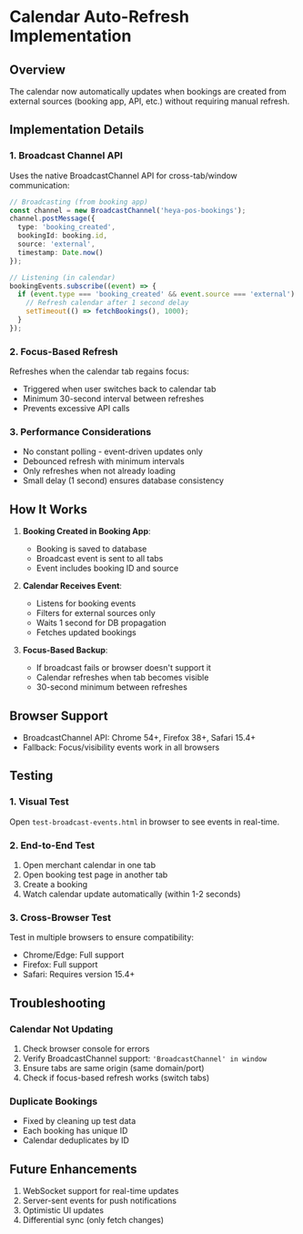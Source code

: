 # Calendar Auto-Refresh Implementation

## Overview
The calendar now automatically updates when bookings are created from external sources (booking app, API, etc.) without requiring manual refresh.

## Implementation Details

### 1. **Broadcast Channel API**
Uses the native BroadcastChannel API for cross-tab/window communication:

```typescript
// Broadcasting (from booking app)
const channel = new BroadcastChannel('heya-pos-bookings');
channel.postMessage({
  type: 'booking_created',
  bookingId: booking.id,
  source: 'external',
  timestamp: Date.now()
});

// Listening (in calendar)
bookingEvents.subscribe((event) => {
  if (event.type === 'booking_created' && event.source === 'external') {
    // Refresh calendar after 1 second delay
    setTimeout(() => fetchBookings(), 1000);
  }
});
```

### 2. **Focus-Based Refresh**
Refreshes when the calendar tab regains focus:
- Triggered when user switches back to calendar tab
- Minimum 30-second interval between refreshes
- Prevents excessive API calls

### 3. **Performance Considerations**
- No constant polling - event-driven updates only
- Debounced refresh with minimum intervals
- Only refreshes when not already loading
- Small delay (1 second) ensures database consistency

## How It Works

1. **Booking Created in Booking App**:
   - Booking is saved to database
   - Broadcast event is sent to all tabs
   - Event includes booking ID and source

2. **Calendar Receives Event**:
   - Listens for booking events
   - Filters for external sources only
   - Waits 1 second for DB propagation
   - Fetches updated bookings

3. **Focus-Based Backup**:
   - If broadcast fails or browser doesn't support it
   - Calendar refreshes when tab becomes visible
   - 30-second minimum between refreshes

## Browser Support
- BroadcastChannel API: Chrome 54+, Firefox 38+, Safari 15.4+
- Fallback: Focus/visibility events work in all browsers

## Testing

### 1. **Visual Test**
Open `test-broadcast-events.html` in browser to see events in real-time.

### 2. **End-to-End Test**
1. Open merchant calendar in one tab
2. Open booking test page in another tab
3. Create a booking
4. Watch calendar update automatically (within 1-2 seconds)

### 3. **Cross-Browser Test**
Test in multiple browsers to ensure compatibility:
- Chrome/Edge: Full support
- Firefox: Full support
- Safari: Requires version 15.4+

## Troubleshooting

### Calendar Not Updating
1. Check browser console for errors
2. Verify BroadcastChannel support: `'BroadcastChannel' in window`
3. Ensure tabs are same origin (same domain/port)
4. Check if focus-based refresh works (switch tabs)

### Duplicate Bookings
- Fixed by cleaning up test data
- Each booking has unique ID
- Calendar deduplicates by ID

## Future Enhancements
1. WebSocket support for real-time updates
2. Server-sent events for push notifications
3. Optimistic UI updates
4. Differential sync (only fetch changes)